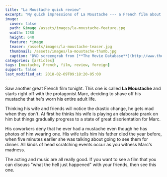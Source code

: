 ```yaml
---
title: "La Moustache quick review"
excerpt: "My quick impressions of La Moustache --- a French film about a dude shaving his mustache."
image: 
  cover: false
  path: &image /assets/images/la-moustache-feature.jpg
  width: 1280
  height: 640
  feature: *image
  teaser: /assets/images/la-moustache-teaser.jpg
  thumbnail: /assets/images/la-moustache-thumb.jpg
  caption: "DVD screengrab from [**The Movie Database**](http://www.themoviedb.org/movie/16998-la-moustache)"
categories: [articles]
tags: [mustache, French, film, review, foreign]
support: false
last_modified_at: 2018-02-09T09:18:20-05:00
---
```


Saw another great French film tonight. This one is called **La Moustache** and starts right off with the protagonist Marc, deciding to shave off his mustache that he's worn his entire adult life. 

Thinking his wife and friends will notice the drastic change, he gets mad when they don't. At first he thinks his wife is playing an elaborate prank on him but things gradually progress to a state of great disorientation for Marc.

His coworkers deny that he ever had a mustache even though he has photos of him wearing one. His wife tells him his father died the year before, when five minutes earlier she was talking about going to see them for dinner. All kinds of head scratching events occur as you witness Marc's madness.

The acting and music are all really good. If you want to see a film that you can discuss "what the hell just happened" with your friends, then see this one.
